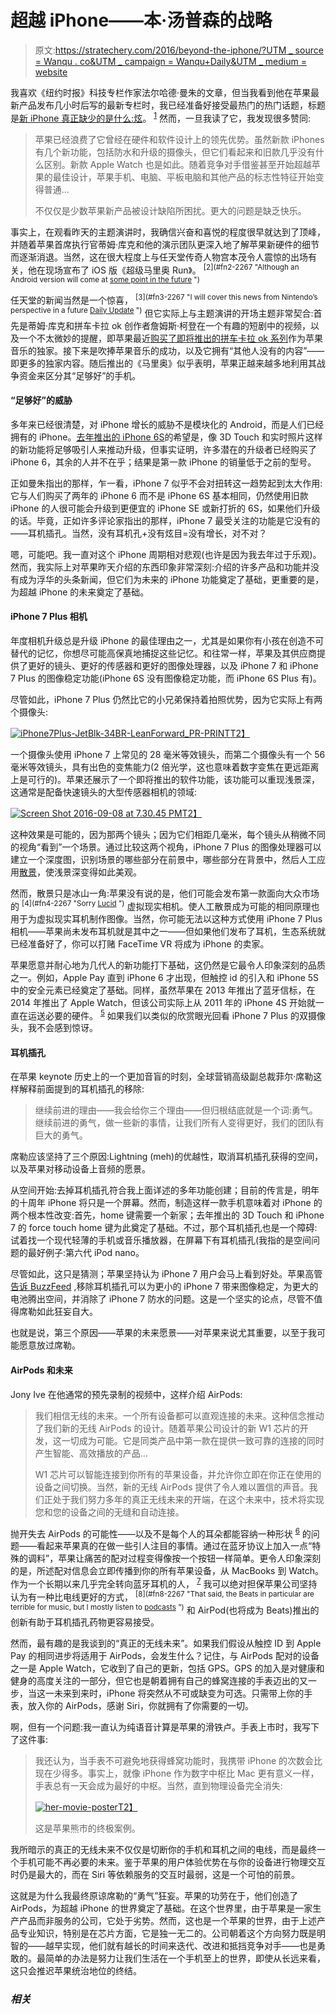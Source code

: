 # 超越 iPhone——本·汤普森的战略

> 原文:[https://stratechery.com/2016/beyond-the-iphone/?UTM _ source = Wanqu . co&UTM _ campaign = Wanqu+Daily&UTM _ medium = website](https://stratechery.com/2016/beyond-the-iphone/?utm_source=wanqu.co&utm_campaign=Wanqu+Daily&utm_medium=website)

我喜欢《纽约时报》科技专栏作家法尔哈德·曼朱的文章，但当我看到他在苹果最新产品发布几小时后写的最新专栏时，我已经准备好接受最热门的热门话题，标题是[新 iPhone 真正缺少的是什么:炫](http://www.nytimes.com/2016/09/08/technology/whats-really-missing-from-the-new-iphone-dazzle.html)。 <sup id="rf1-2267">[1](#fn1-2267 "The story has since been updated to have the headline “What’s Really Missing From the New iPhone: Cutting-Edge Design”")</sup> 然而，一旦我读了它，我发现很多赞同:

> 苹果已经浪费了它曾经在硬件和软件设计上的领先优势。虽然新款 iPhones 有几个新功能，包括防水和升级的摄像头，但它们看起来和旧款几乎没有什么区别。新款 Apple Watch 也是如此。随着竞争对手借鉴甚至开始超越苹果的最佳设计，苹果手机、电脑、平板电脑和其他产品的标志性特征开始变得普通…
> 
> 不仅仅是少数苹果新产品被设计缺陷所困扰。更大的问题是缺乏快乐。

事实上，在观看昨天的主题演讲时，我确信兴奋和喜悦的程度很早就达到了顶峰，并随着苹果首席执行官蒂姆·库克和他的演示团队更深入地了解苹果新硬件的细节而逐渐消退。当然，这在很大程度上与任天堂传奇人物宫本茂令人震惊的出场有关，他在现场宣布了 iOS 版《超级马里奥 Run》。 <sup id="rf2-2267">[2](#fn2-2267 "Although an Android version will come at <a href="http://kotaku.com/official-new-mario-game-announced-for-ios-1786329332">some point in the future</a> ")</sup>

任天堂的新闻当然是一个惊喜， <sup id="rf3-2267">[3](#fn3-2267 "I will cover this news from Nintendo’s perspective in a future <a href="https://stratechery.com/membership/">Daily Update</a> ")</sup> 但它实际上与主题演讲的开场主题非常契合:首先是蒂姆·库克和拼车卡拉 ok 创作者詹姆斯·柯登在一个有趣的短剧中的视频，以及一个不太微妙的提醒，即苹果最近[购买了即将推出的拼车卡拉 ok 系列](http://variety.com/2016/tv/news/carpool-karaoke-apple-music-buys-series-1201823423/)作为苹果音乐的独家。接下来是吹捧苹果音乐的成功，以及它拥有“其他人没有的内容”——即更多的独家内容。随后推出的《马里奥》似乎表明，苹果正越来越多地利用其战争资金来区分其“足够好”的手机。

#### “足够好”的威胁

多年来已经很清楚，对 iPhone 增长的威胁不是模块化的 Android，而是人们已经拥有的 iPhone。[去年推出的 iPhone 6S](https://stratechery.com/2015/the-iphone-6s-the-end-of-the-iphone-5c-the-iphone-upgrade-program/)的希望是，像 3D Touch 和实时照片这样的新功能将足够吸引人来推动升级，但事实证明，许多潜在的升级者已经购买了 iPhone 6，其余的人并不在乎；结果是第一款 iPhone 的销量低于之前的型号。

正如曼朱指出的那样，乍一看，iPhone 7 似乎不会对扭转这一趋势起到太大作用:它与人们购买了两年的 iPhone 6 而不是 iPhone 6S 基本相同，仍然使用旧款 iPhone 的人很可能会升级到更便宜的 iPhone SE 或新打折的 6S，如果他们升级的话。毕竟，正如许多评论家指出的那样，iPhone 7 最受关注的功能是它没有的——耳机插孔。当然，没有耳机孔+没有炫目=没有增长，对不对？

嗯，可能吧。我一直对这个 iPhone 周期相对悲观(也许是因为我去年过于乐观)。然而，我实际上对苹果昨天介绍的东西印象非常深刻:介绍的许多产品和功能并没有成为浮华的头条新闻，但它们为未来的 iPhone 功能奠定了基础，更重要的是，为超越 iPhone 的未来奠定了基础。

#### iPhone 7 Plus 相机

年度相机升级总是升级 iPhone 的最佳理由之一，尤其是如果你有小孩在创造不可替代的记忆，你想尽可能高保真地捕捉这些记忆。和往常一样，苹果及其供应商提供了更好的镜头、更好的传感器和更好的图像处理器，以及 iPhone 7 和 iPhone 7 Plus 的图像稳定功能(iPhone 6S 没有图像稳定功能，而 iPhone 6S Plus 有)。

尽管如此，iPhone 7 Plus 仍然比它的小兄弟保持着拍照优势，因为它实际上有两个摄像头:

[![iPhone7Plus-JetBlk-34BR-LeanForward_PR-PRINT](../Images/3615f6cb8b86d59738b9e8c5fd8146b0.png)T2】](https://i0.wp.com/stratechery.com/wp-content/uploads/2016/09/iPhone7Plus-JetBlk-34BR-LeanForward_PR-PRINT.png?ssl=1)

一个摄像头使用 iPhone 7 上常见的 28 毫米等效镜头，而第二个摄像头有一个 56 毫米等效镜头，具有出色的变焦能力(2 倍光学，这也意味着数字变焦在更远距离上是可行的)。苹果还展示了一个即将推出的软件功能，该功能可以重现浅景深，这通常是配备快速镜头的大型传感器相机的领域:

[![Screen Shot 2016-09-08 at 7.30.45 PM](../Images/f1fae3d62fef11fac63a7f86732e0daa.png)T2】](https://i0.wp.com/stratechery.com/wp-content/uploads/2016/09/Screen-Shot-2016-09-08-at-7.30.45-PM.png?ssl=1)

这种效果是可能的，因为那两个镜头；因为它们相距几毫米，每个镜头从稍微不同的视角“看到”一个场景。通过比较这两个视角，iPhone 7 Plus 的图像处理器可以建立一个深度图，识别场景的哪些部分在前景中，哪些部分在背景中，然后人工应用[散景](https://en.wikipedia.org/wiki/Bokeh)，使浅景深变得如此美观。

然而，散景只是冰山一角:苹果没有说的是，他们可能会发布第一款面向大众市场的 <sup id="rf4-2267">[4](#fn4-2267 "Sorry <a href="https://www.indiegogo.com/projects/lucidcam-the-world-s-first-consumer-3d-vr-camera#/">Lucid</a> ")</sup> 虚拟现实相机。使人工散景成为可能的相同原理也用于为虚拟现实耳机制作图像。当然，你可能无法以这种方式使用 iPhone 7 Plus 相机——苹果尚未发布耳机就是其中之一——但如果他们发布了耳机，生态系统就已经准备好了，你可以打赌 FaceTime VR 将成为 iPhone 的卖家。

苹果愿意并耐心地为几代人的新功能打下基础，这仍然是它最令人印象深刻的品质之一。例如，Apple Pay 直到 iPhone 6 才出现，但触控 id 的引入和 iPhone 5S 中的安全元素已经奠定了基础。同样，虽然苹果在 2013 年推出了蓝牙信标，在 2014 年推出了 Apple Watch，但该公司实际上从 2011 年的 iPhone 4S 开始就一直在运送必要的硬件。 <sup id="rf5-2267">[5](#fn5-2267 "That the Apple Watch required the iPhone 5 or later was likely a strategic decision to drive upgrades, although I don’t know for certain")</sup> 如果我们以类似的欣赏眼光回看 iPhone 7 Plus 的双摄像头，我不会感到惊讶。

#### 耳机插孔

在苹果 keynote 历史上的一个更加音盲的时刻，全球营销高级副总裁菲尔·席勒这样解释前面提到的耳机插孔的移除:

> 继续前进的理由——我会给你三个理由——但归根结底就是一个词:勇气。继续前进的勇气，做一些新的事情，让我们所有人变得更好，我们的团队有巨大的勇气。

席勒应该坚持了三个原因:Lightning (meh)的优越性，取消耳机插孔获得的空间，以及苹果对移动设备上音频的愿景。

从空间开始:去掉耳机插孔符合我上面详述的多年功能创建；目前的传言是，明年的十周年 iPhone 将只是一个屏幕。然而，制造这样一款手机意味着对 iPhone 的两个根本性改变:首先，home 键需要一个新家；去年推出的 3D Touch 和 iPhone 7 的 force touch home 键为此奠定了基础。不过，那个耳机插孔也是一个障碍:试着找一个现代轻薄的手机或音乐播放器，在屏幕下有耳机插孔(我指的是空间问题的最好例子:第六代 iPod nano。

尽管如此，这只是猜测；苹果坚持认为 iPhone 7 用户会马上看到好处。苹果高管[告诉 BuzzFeed](https://www.buzzfeed.com/johnpaczkowski/inside-iphone-7-why-apple-killed-the-headphone-jack?utm_term=.utLReAXN39#.luVQGaMobX) ,移除耳机插孔可以为更小的 iPhone 7 带来图像稳定，为更大的电池腾出空间，并消除了 iPhone 7 防水的问题。这是一个坚实的论点，尽管不值得席勒如此狂妄自大。

也就是说，第三个原因——苹果的未来愿景——对苹果来说尤其重要，以至于我可能愿意放过席勒。

#### AirPods 和未来

Jony Ive 在他通常的预先录制的视频中，这样介绍 AirPods:

> 我们相信无线的未来。一个所有设备都可以直观连接的未来。这种信念推动了我们新的无线 AirPods 的设计。随着苹果公司设计的新 W1 芯片的开发，这一切成为可能。它是同类产品中第一款在提供一致可靠的连接的同时产生智能、高效播放的产品…
> 
> W1 芯片可以智能连接到你所有的苹果设备，并允许你立即在你正在使用的设备之间切换。当然，新的无线 AirPods 提供了令人难以置信的声音。我们正处于我们努力多年的真正无线未来的开端，在这个未来中，技术将实现您和您的设备之间的无缝和自动连接。

抛开失去 AirPods 的可能性——以及不是每个人的耳朵都能容纳一种形状 <sup id="rf6-2267">[6](#fn6-2267 "?")</sup> 的问题——看起来苹果真的在做一些引人注目的事情。通过在蓝牙协议上加入一点“特殊的调料”，苹果让痛苦的配对过程变得像按一个按钮一样简单。更令人印象深刻的是，所述配对信息会立即传播到你的所有苹果设备，从 MacBooks 到 Watch。作为一个长期以来几乎完全转向蓝牙耳机的人， <sup id="rf7-2267">[7](#fn7-2267 "Beats PowerBeats around town, and the new Bose QC35 noise-cancelling headphones for trips")</sup> 我可以绝对担保苹果公司坚持认为有一种比电线更好的方式， <sup id="rf8-2267">[8](#fn8-2267 "That said, the Beats in particular are terrible for music, but I mostly listen to <a href="https://stratechery.com/2016/the-future-of-podcasting/">podcasts</a> ")</sup> 和 AirPod(也将成为 Beats)推出的创新有助于耳机插孔药物更容易接受。

然而，最有趣的是我谈到的“真正的无线未来”。如果我们假设从触控 ID 到 Apple Pay 的相同进步将适用于 AirPods，会发生什么？记住，与 AirPods 配对的设备之一是 Apple Watch，它收到了自己的更新，包括 GPS。GPS 的加入是对健康和健身的高度关注的一部分，但它也是朝着拥有自己的蜂窝连接的手表迈出的又一步，当这一未来到来时，iPhone 将突然从不可或缺变为可选。只需带上你的手表，放入你的 AirPods，感谢 Siri，你就拥有了你需要的一切。

啊，但有一个问题:我一直认为纯语音计算是苹果的滑铁卢。手表上市时，我写下了这件事:

> 我还认为，当手表不可避免地获得蜂窝功能时，我携带 iPhone 的次数会比现在少得多。事实上，就像 iPhone 作为数字中枢比 Mac 更有意义一样，手表总有一天会成为最好的中枢。当然，直到物理设备完全消失:
> 
> [![her-movie-poster](../Images/e187422a67c56163b5bf20dfe4083f8e.png)T2】](https://en.wikipedia.org/wiki/Her_(film))
> 
> 这是苹果熊市的终极案例。

我所暗示的真正的无线未来不仅仅是切断你的手机和耳机之间的电线，而是最终一个手机可能不再必要的未来。鉴于苹果的用户体验优势在与你的设备进行物理交互时仍是最大的，而在 Siri 等依赖服务的交互时最弱，这是一个可怕的前景。

这就是为什么我最终原谅席勒的“勇气”狂妄。苹果的功劳在于，他们创造了 AirPods，为超越 iPhone 的世界奠定了基础。在这个世界里，由于苹果是一家生产产品而非服务的公司，它处于劣势。然而，这也是一个苹果的世界，由于上述产品专业知识，特别是在芯片方面，它是独一无二的。公司朝着这个方向努力既是明智的——越早实现，他们就有越长的时间来迭代、改进和抵挡竞争对手——也是勇敢的。最简单的办法是努力让我们生活在一个手机至上的世界，即使从长远来看，这只会推迟苹果统治地位的终结。

### *相关*